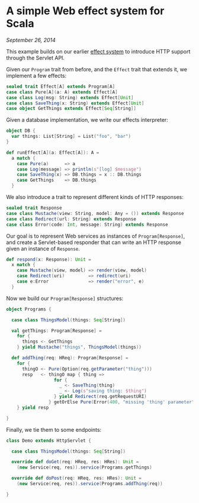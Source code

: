# A simple Web effect system for Scala

*September 26, 2014*

This example builds on our earlier [effect system][] to introduce HTTP support 
through the Servlet API.

Given our `Program` trait from before, and the `Effect` trait that extends it, 
we implement a few effects:

```scala
sealed trait Effect[A] extends Program[A]
case class Pure[A](a: A) extends Effect[A]
case class Log(msg: String) extends Effect[Unit]
case class SaveThing(x: String) extends Effect[Unit]
case object GetThings extends Effect[Seq[String]]
```

Given a database implementation, we write our effects interpreter:

```scala
object DB {
  var things: List[String] = List("foo", "bar")
}

def runEffect[A](a: Effect[A]): A =
  a match {
    case Pure(a)      => a
    case Log(message) => println(s"[log] $message")
    case SaveThing(x) => DB.things = x :: DB.things
    case GetThings    => DB.things
  }
```

We also introduce a trait to represent different kinds of HTTP responses:

```scala
sealed trait Response
case class Mustache(view: String, model: Any = ()) extends Response
case class Redirect(url: String) extends Response
case class Error(code: Int, message: String) extends Response
```

Our goal is to represent Web services as instances of `Program[Response]`, and 
create a Servlet-based responder that can write an HTTP response given an
instance of `Response`.

```scala
def respond(x: Response): Unit =
  x match {
    case Mustache(view, model) => render(view, model)
    case Redirect(uri)         => redirect(uri)
    case e:Error               => render("error", e)
  }
```

Now we build our `Program[Response]` structures:

```scala
object Programs {

  case class ThingsModel(things: Seq[String])

  val getThings: Program[Response] =
    for {
      things <- GetThings
    } yield Mustache("things", ThingsModel(things))

  def addThing(req: HReq): Program[Response] =
    for {
      thingO <- Pure(Option(req.getParameter("thing")))
      resp   <- thingO map { thing =>
                  for {
                    _ <- SaveThing(thing)
                    _ <- Log(s"saving thing: $thing")
                  } yield Redirect(req.getRequestURI)
                } getOrElse Pure(Error(400, "missing 'thing' parameter"))
    } yield resp

}
```

Finally, we tie them to some endpoints:

```scala
class Demo extends HttpServlet {

  case class ThingsModel(things: Seq[String])

  override def doGet(req: HReq, res: HRes): Unit =
    (new Service(req, res)).service(Programs.getThings)

  override def doPost(req: HReq, res: HRes): Unit =
    (new Service(req, res)).service(Programs.addThing(req))

}
```

  [effect system]: https://github.com/earldouglas/scala-scratchpad/tree/master/effect-system#a-simple-effect-system-for-scala

